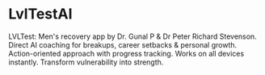 # LvlTestAI
LVLTest: Men's recovery app by Dr. Gunal P &amp; Dr Peter Richard Stevenson. Direct AI coaching for breakups, career setbacks &amp; personal growth. Action-oriented approach with progress tracking. Works on all devices instantly. Transform vulnerability into strength.
